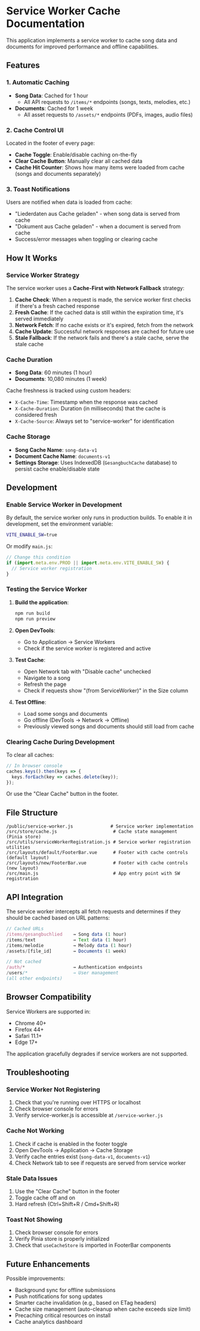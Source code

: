 # Service Worker Cache Documentation

This application implements a service worker to cache song data and documents for improved performance and offline capabilities.

## Features

### 1. **Automatic Caching**
- **Song Data**: Cached for 1 hour
  - All API requests to `/items/*` endpoints (songs, texts, melodies, etc.)
- **Documents**: Cached for 1 week
  - All asset requests to `/assets/*` endpoints (PDFs, images, audio files)

### 2. **Cache Control UI**
Located in the footer of every page:
- **Cache Toggle**: Enable/disable caching on-the-fly
- **Clear Cache Button**: Manually clear all cached data
- **Cache Hit Counter**: Shows how many items were loaded from cache (songs and documents separately)

### 3. **Toast Notifications**
Users are notified when data is loaded from cache:
- "Liederdaten aus Cache geladen" - when song data is served from cache
- "Dokument aus Cache geladen" - when a document is served from cache
- Success/error messages when toggling or clearing cache

## How It Works

### Service Worker Strategy
The service worker uses a **Cache-First with Network Fallback** strategy:

1. **Cache Check**: When a request is made, the service worker first checks if there's a fresh cached response
2. **Fresh Cache**: If the cached data is still within the expiration time, it's served immediately
3. **Network Fetch**: If no cache exists or it's expired, fetch from the network
4. **Cache Update**: Successful network responses are cached for future use
5. **Stale Fallback**: If the network fails and there's a stale cache, serve the stale cache

### Cache Duration
- **Song Data**: 60 minutes (1 hour)
- **Documents**: 10,080 minutes (1 week)

Cache freshness is tracked using custom headers:
- `X-Cache-Time`: Timestamp when the response was cached
- `X-Cache-Duration`: Duration (in milliseconds) that the cache is considered fresh
- `X-Cache-Source`: Always set to "service-worker" for identification

### Cache Storage
- **Song Cache Name**: `song-data-v1`
- **Document Cache Name**: `documents-v1`
- **Settings Storage**: Uses IndexedDB (`GesangbuchCache` database) to persist cache enable/disable state

## Development

### Enable Service Worker in Development
By default, the service worker only runs in production builds. To enable it in development, set the environment variable:

```bash
VITE_ENABLE_SW=true
```

Or modify `main.js`:
```javascript
// Change this condition
if (import.meta.env.PROD || import.meta.env.VITE_ENABLE_SW) {
  // Service worker registration
}
```

### Testing the Service Worker

1. **Build the application**:
   ```bash
   npm run build
   npm run preview
   ```

2. **Open DevTools**:
   - Go to Application → Service Workers
   - Check if the service worker is registered and active

3. **Test Cache**:
   - Open Network tab with "Disable cache" unchecked
   - Navigate to a song
   - Refresh the page
   - Check if requests show "(from ServiceWorker)" in the Size column

4. **Test Offline**:
   - Load some songs and documents
   - Go offline (DevTools → Network → Offline)
   - Previously viewed songs and documents should still load from cache

### Clearing Cache During Development

To clear all caches:
```javascript
// In browser console
caches.keys().then(keys => {
  keys.forEach(key => caches.delete(key));
});
```

Or use the "Clear Cache" button in the footer.

## File Structure

```
/public/service-worker.js              # Service worker implementation
/src/store/cache.js                     # Cache state management (Pinia store)
/src/utils/serviceWorkerRegistration.js # Service worker registration utilities
/src/layouts/default/FooterBar.vue      # Footer with cache controls (default layout)
/src/layouts/new/FooterBar.vue          # Footer with cache controls (new layout)
/src/main.js                            # App entry point with SW registration
```

## API Integration

The service worker intercepts all fetch requests and determines if they should be cached based on URL patterns:

```javascript
// Cached URLs
/items/gesangbuchlied    → Song data (1 hour)
/items/text              → Text data (1 hour)
/items/melodie           → Melody data (1 hour)
/assets/[file_id]        → Documents (1 week)

// Not cached
/auth/*                  → Authentication endpoints
/users/*                 → User management
(all other endpoints)
```

## Browser Compatibility

Service Workers are supported in:
- Chrome 40+
- Firefox 44+
- Safari 11.1+
- Edge 17+

The application gracefully degrades if service workers are not supported.

## Troubleshooting

### Service Worker Not Registering
1. Check that you're running over HTTPS or localhost
2. Check browser console for errors
3. Verify service-worker.js is accessible at `/service-worker.js`

### Cache Not Working
1. Check if cache is enabled in the footer toggle
2. Open DevTools → Application → Cache Storage
3. Verify cache entries exist (`song-data-v1`, `documents-v1`)
4. Check Network tab to see if requests are served from service worker

### Stale Data Issues
1. Use the "Clear Cache" button in the footer
2. Toggle cache off and on
3. Hard refresh (Ctrl+Shift+R / Cmd+Shift+R)

### Toast Not Showing
1. Check browser console for errors
2. Verify Pinia store is properly initialized
3. Check that `useCacheStore` is imported in FooterBar components

## Future Enhancements

Possible improvements:
- Background sync for offline submissions
- Push notifications for song updates
- Smarter cache invalidation (e.g., based on ETag headers)
- Cache size management (auto-cleanup when cache exceeds size limit)
- Precaching critical resources on install
- Cache analytics dashboard
